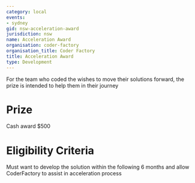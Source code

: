 ```yaml
---
category: local
events:
- sydney
gid: nsw-acceleration-award
jurisdiction: nsw
name: Acceleration Award
organisation: coder-factory
organisation_title: Coder Factory
title: Acceleration Award
type: Development
---
```


For the team who coded the  wishes to move their solutions forward, the prize is intended to help them in their journey

# Prize
Cash award $500

# Eligibility Criteria
Must want to develop the solution within the following 6 months and allow CoderFactory to assist in acceleration process